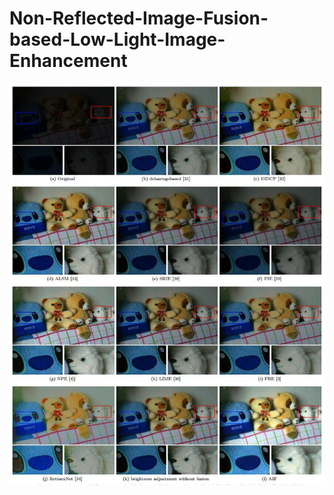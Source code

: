 # Non-Reflected-Image-Fusion-based-Low-Light-Image-Enhancement
![image](https://github.com/jingkaijiuqu/Non-Reflected-Image-Fusion-based-Low-Light-Image-Enhancement/blob/main/1.JPG)

